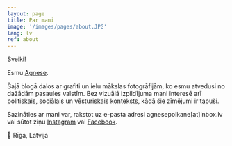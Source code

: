 ```yaml
---
layout: page
title: Par mani
image: '/images/pages/about.JPG'
lang: lv
ref: about
---
```


Sveiki! 

Esmu [Agnese](https://agnesepoikane.com/). 

Šajā blogā dalos ar grafiti un ielu mākslas fotogrāfijām, ko esmu atvedusi no dažādām pasaules valstīm. Bez vizuālā izpildījuma mani interesē arī politiskais, sociālais un vēsturiskais konteksts, kādā šie zīmējumi ir tapuši. 

Sazināties ar mani var, rakstot uz e-pasta adresi agnesepoikane[at]inbox.lv vai sūtot ziņu [Instagram](https://www.instagram.com/agnesetravels/) vai [Facebook](https://www.facebook.com/agnese.poikane/). 

:round_pushpin: Rīga, Latvija 
